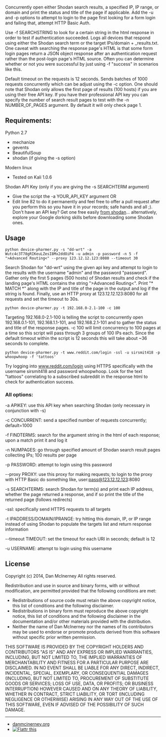 Concurrently open either Shodan search results, a specified IP, IP range, or domain and print the status and title of the page if applicable. Add the -u and -p options to attempt to login to the page first looking for a form login and failing that, attempt HTTP Basic Auth. 

Use -f SEARCHSTRING to look for a certain string in the html response in order to test if authentication succeeded. Logs all devices that respond using either the Shodan search term or the target IPs/domain + _results.txt. One caveat with searching the response page's HTML is that some form login pages return a JSON object response after an authentication request rather than the post-login page's HTML source. Often you can determine whether or not you were successful by just using -f "success" in scenarios like this.

Default timeout on the requests is 12 seconds. Sends batches of 1000 requests concurrently which can be adjust using the -c option. One should note that Shodan only allows the first page of results (100 hosts) if you are using their free API key. If you have their professional API key you can specify the number of search result pages to test with the -n NUMBER_OF_PAGES argument. By default it will only check page 1.


Requirements:
-----
Python 2.7
* mechanize
* gevents
* BeautifulSoup
* shodan (if giving the -s option)

Modern linux
* Tested on Kali 1.0.6

Shodan API Key (only if you are giving the -s SEARCHTERM argument)
* Give the script the -a YOUR_API_KEY argument OR
* Edit line 82 to do it permanently and feel free to offer a pull request after you perform this so you have it in your records; safe hands and all ;). Don't have an API key? Get one free easily [from shodan](http://www.shodanhq.com/account/register)... alternatively, explore your Google dorking skills before downloading some Shodan ones.


Usage
-----

``` shell
python device-pharmer.py -s "dd-wrt" -a Wutc4c3T78gRIKeuLZesI8Mx2ddOiP4 -u admin -p password -n 5 -f ">Advanced Routing<" --proxy 123.12.12.123:8080 --timeout 30
```
Search Shodan for "dd-wrt" using the given api key and attempt to login to the results with the username "admin" and the password "password". Gather only the first 5 pages (500 hosts) of Shodan results and check if the landing page's HTML contains the string ">Advanced Routing<". Print "* MATCH *" along with the IP and title of the page in the output and log if the string is found. Finally, use an HTTP proxy at 123.12.12.123:8080 for all requests and set the timeout to 30s.


``` shell
python device-pharmer.py -t 192.168.0-2.1-100 -c 100
```
Targeting 192.168.0-2.1-100 is telling the script to concurrently open 192.168.0.1-101, 192.168.1.1-101, and 192.168.2.1-101 and to gather the status and title of the response pages. -c 100 will limit concurrency to 100 pages at a time so this script will pass through 3 groups of 100 IPs each. Since the default timeout within the script is 12 seconds this will take about ~36 seconds to complete.


``` shell
python device-pharmer.py -t www.reddit.com/login -ssl -u sirsmit418 -p whoopwhoop -f 'tattoos'
```
Try logging into www.reddit.com/login using HTTPS specifically with the username sirsmit418 and password whoopwhoop. Look for the text "tattoos" correlating to a subscribed subreddit in the response html to check for authentication success.


### All options:

-a APIKEY: use this API key when searching Shodan (only necessary in conjunction with -s)

-c CONCURRENT: send a specified number of requests concurrently; default=1000

-f FINDTERMS: search for the argument string in the html of each response; upon a match print it and log it

-n NUMPAGES: go through specified amount of Shodan search result pages collecting IPs; 100 results per page

-p PASSWORD: attempt to login using this password

--proxy PROXY: use this proxy for making requests; to login to the proxy with HTTP Basic do something like, user:pass@123.12.12.123:8080

-s SEARCHTERMS: search Shodan for term(s) and print each IP address, whether the page returned a response, and if so print the title of the returned page (follows redirects)

-ssl: specifically send HTTPS requests to all targets 

-t IPADDRESS/DOMAIN/IPRANGE: try hitting this domain, IP, or IP range instead of using Shodan to populate the targets list and return response information

--timeout TIMEOUT: set the timeout for each URI in seconds; default is 12

-u USERNAME: attempt to login using this username


License
-------

Copyright (c) 2014, Dan McInerney
All rights reserved.

Redistribution and use in source and binary forms, with or without
modification, are permitted provided that the following conditions are met:
* Redistributions of source code must retain the above copyright notice, this list of conditions and the following disclaimer.
* Redistributions in binary form must reproduce the above copyright notice, this list of conditions and the following disclaimer in the documentation and/or other materials provided with the distribution.
* Neither the name of Dan McInerney nor the names of its contributors may be used to endorse or promote products derived from this software without specific prior written permission.

THIS SOFTWARE IS PROVIDED BY THE COPYRIGHT HOLDERS AND CONTRIBUTORS "AS IS" AND
ANY EXPRESS OR IMPLIED WARRANTIES, INCLUDING, BUT NOT LIMITED TO, THE IMPLIED
WARRANTIES OF MERCHANTABILITY AND FITNESS FOR A PARTICULAR PURPOSE ARE
DISCLAIMED. IN NO EVENT SHALL <COPYRIGHT HOLDER> BE LIABLE FOR ANY
DIRECT, INDIRECT, INCIDENTAL, SPECIAL, EXEMPLARY, OR CONSEQUENTIAL DAMAGES
(INCLUDING, BUT NOT LIMITED TO, PROCUREMENT OF SUBSTITUTE GOODS OR SERVICES;
LOSS OF USE, DATA, OR PROFITS; OR BUSINESS INTERRUPTION) HOWEVER CAUSED AND
ON ANY THEORY OF LIABILITY, WHETHER IN CONTRACT, STRICT LIABILITY, OR TORT
(INCLUDING NEGLIGENCE OR OTHERWISE) ARISING IN ANY WAY OUT OF THE USE OF THIS
SOFTWARE, EVEN IF ADVISED OF THE POSSIBILITY OF SUCH DAMAGE.


***
* [danmcinerney.org](danmcinerney.org)
* [![Flattr this](http://api.flattr.com/button/flattr-badge-large.png)](https://flattr.com/submit/auto?user_id=DanMcInerney&url=https://github.com/DanMcInerney/device-pharmer&title=device-pharmer&language=&tags=github&category=software) 
